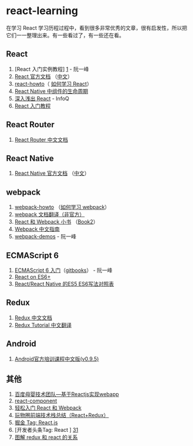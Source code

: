 # react-learning

在学习 React 学习历程过程中，看到很多非常优秀的文章，很有启发性，所以把它们一一整理出来。有一些看过了，有一些还在看。

## React

 1. [React 入门实例教程] [1] - 阮一峰
 2. [React 官方文档][2] （[中文][3]）
 3. [react-howto][4]（ [如何学习 React][5]）
 4. [React Native 中组件的生命周期][6]
 5. [深入浅出 React][7] - InfoQ
 6. [React 入门教程][8]

## React Router

 1. [React Router 中文文档][9]

## React Native

 1. [React Native 官方文档][10] （[中文][11]）

## webpack

 1. [webpack-howto][12] （[如何学习 webpack][13]）
 2. [webpack 文档翻译（非官方）][14]
 3. [React 和 Webpack 小书][15] （[Book2][16]）
 4. [Webpack 中文指南][17]
 5. [webpack-demos][18] - 阮一峰

## ECMAScript 6

 1. [ECMAScript 6 入门][19]（[gitbooks][20]） - 阮一峰 
 2. [React on ES6+][21]
 3. [React/React Native 的ES5 ES6写法对照表][22]

## Redux

 1. [Redux 中文文档][23]
 2. [Redux Tutorial 中文翻译][24]

## Android

 1. [Android官方培训课程中文版(v0.9.5)][25]

## 其他

 1. [百度母婴技术团队—基于Reactjs实现webapp][26]
 2. [react-component][27]
 3. [轻松入门 React 和 Webpack][28]
 4. [玩物圈前端技术栈总结（React+Redux）][29]
 5. [掘金 Tag: React.js][30]
 6. [开发者头条Tag: React ] [31]
 7. [图解 redux 和 react 的关系][32]


  [1]: http://www.ruanyifeng.com/blog/2015/03/react.html
  [2]: http://reactjs.cn/
  [3]: http://reactjs.cn/
  [4]: https://github.com/petehunt/react-howto
  [5]: https://github.com/petehunt/react-howto/blob/master/README-zh.md
  [6]: http://www.race604.com/react-native-component-lifecycle/
  [7]: http://www.infoq.com/cn/react1/
  [8]: https://hulufei.gitbooks.io/react-tutorial/content/
  [9]: http://react-guide.github.io/react-router-cn/
  [10]: https://facebook.github.io/react-native/
  [11]: http://reactnative.cn/
  [12]: https://github.com/petehunt/webpack-howto
  [13]: https://github.com/petehunt/webpack-howto/blob/master/README-zh.md
  [14]: https://github.com/liunian/webpack-doc
  [15]: https://hainuo.gitbooks.io/react-webpack-cookbook/content/index.html
  [16]: https://fakefish.github.io/react-webpack-cookbook/
  [17]: http://zhaoda.net/webpack-handbook/
  [18]: https://github.com/ruanyf/webpack-demos
  [19]: http://es6.ruanyifeng.com/
  [20]: https://wohugb.gitbooks.io/ecmascript-6/content/index.html
  [21]: https://babeljs.io/blog/2015/06/07/react-on-es6-plus
  [22]: http://bbs.reactnative.cn/topic/15/react-react-native-%E7%9A%84es5-es6%E5%86%99%E6%B3%95%E5%AF%B9%E7%85%A7%E8%A1%A8
  [23]: http://cn.redux.js.org/
  [24]: https://github.com/react-guide/redux-tutorial-cn
  [25]: http://hukai.me/android-training-course-in-chinese/index.html
  [26]: https://github.com/my-fe/wiki/issues/1
  [27]: https://github.com/react-component
  [28]: https://github.com/tmallfe/tmallfe.github.io/issues/23
  [29]: https://segmentfault.com/a/1190000004660725
  [30]: http://gold.xitu.io/#/tag/React.js
  [31]: http://toutiao.io/tags/react
  [32]: https://yq.aliyun.com/articles/30348?spm=5176.100238.yqhn2.17.6772V